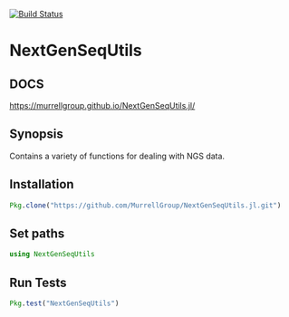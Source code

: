 [![Build Status](https://travis-ci.org/MurrellGroup/NextGenSeqUtils.jl.svg?branch=master)](https://travis-ci.org/MurrellGroup/NextGenSeqUtils.jl)

# NextGenSeqUtils

## DOCS
https://murrellgroup.github.io/NextGenSeqUtils.jl/

## Synopsis

Contains a variety of functions for dealing with NGS data.

## Installation
```julia
Pkg.clone("https://github.com/MurrellGroup/NextGenSeqUtils.jl.git")

```

## Set paths
```julia
using NextGenSeqUtils
```

## Run Tests
```julia
Pkg.test("NextGenSeqUtils")
```
